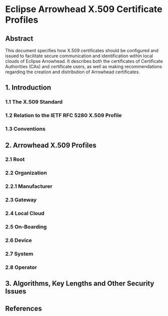 # Eclipse Arrowhead X.509 Certificate Profiles

## Abstract

This document specifies how X.509 certificates should be configured and issued to facilitate secure communication and identification within local clouds of Eclipse Arrowhead.
It describes both the certificates of Certificate Authorities (CAs) and certificate users, as well as making recommendations regarding the creation and distribution of Arrowhead certificates.

## 1. Introduction

### 1.1 The X.509 Standard

### 1.2 Relation to the IETF RFC 5280 X.509 Profile

### 1.3 Conventions

## 2. Arrowhead X.509 Profiles

### 2.1 Root

### 2.2 Organization

### 2.2.1 Manufacturer

### 2.3 Gateway

### 2.4 Local Cloud

### 2.5 On-Boarding

### 2.6 Device

### 2.7 System

### 2.8 Operator

## 3. Algorithms, Key Lengths and Other Security Issues

## References